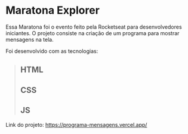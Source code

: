 # Maratona Explorer

Essa Maratona foi o evento feito pela Rocketseat para desenvolvedores iniciantes. O projeto consiste na criação de um programa para mostrar mensagens na tela. 

Foi desenvolvido com as tecnologias:

> HTML
> ---
> CSS
> ---
> JS
> ---

Link do projeto: https://programa-mensagens.vercel.app/




